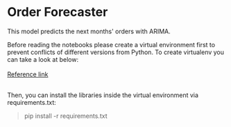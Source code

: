 # Order Forecaster
This model predicts the next months' orders with ARIMA.

Before reading the notebooks please create a virtual environment first to prevent conflicts of different versions from Python.
To create virtualenv you can take a look at below: <br/><br/>
[Reference link](https://github.com/mollyliebeskind/sales_forecasting/blob/master/notebooks/01_data_cleaning_and_eda.ipynb)
<br/><br/>

Then, you can install the libraries inside the virtual environment via requirements.txt:
> pip install -r requirements.txt